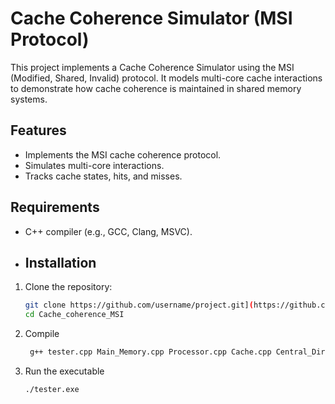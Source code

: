 # Cache Coherence Simulator (MSI Protocol)

This project implements a Cache Coherence Simulator using the MSI (Modified, Shared, Invalid) protocol. It models multi-core cache interactions to demonstrate how cache coherence is maintained in shared memory systems.

## Features
- Implements the MSI cache coherence protocol.
- Simulates multi-core interactions.
- Tracks cache states, hits, and misses.

## Requirements
- C++ compiler (e.g., GCC, Clang, MSVC).

- ## Installation

1. Clone the repository:
   ```bash
   git clone https://github.com/username/project.git](https://github.com/RounakMandal3000/Cache_coherence_MSI/tree/main
   cd Cache_coherence_MSI
2. Compile
   ```bash
 	g++ tester.cpp Main_Memory.cpp Processor.cpp Cache.cpp Central_Directory.cpp Bus.cpp -o tester.exe

3. Run the executable
   ```bash
   ./tester.exe
